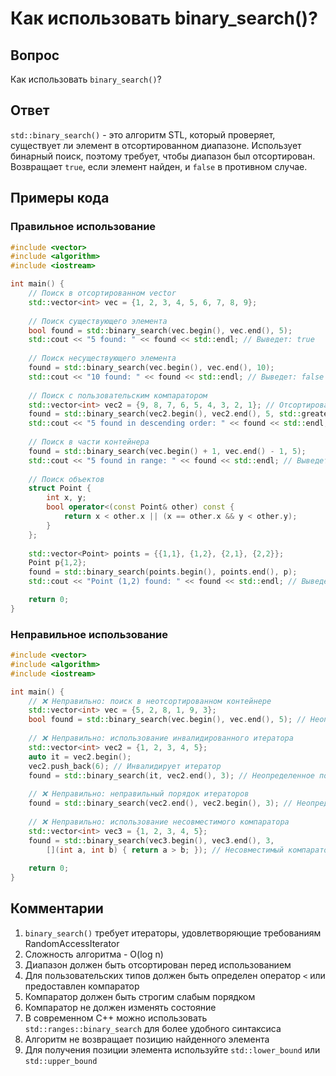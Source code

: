 # Как использовать binary_search()?

## Вопрос
Как использовать `binary_search()`?

## Ответ
`std::binary_search()` - это алгоритм STL, который проверяет, существует ли элемент в отсортированном диапазоне. Использует бинарный поиск, поэтому требует, чтобы диапазон был отсортирован. Возвращает `true`, если элемент найден, и `false` в противном случае.

## Примеры кода

### Правильное использование
```cpp
#include <vector>
#include <algorithm>
#include <iostream>

int main() {
    // Поиск в отсортированном vector
    std::vector<int> vec = {1, 2, 3, 4, 5, 6, 7, 8, 9};
    
    // Поиск существующего элемента
    bool found = std::binary_search(vec.begin(), vec.end(), 5);
    std::cout << "5 found: " << found << std::endl; // Выведет: true
    
    // Поиск несуществующего элемента
    found = std::binary_search(vec.begin(), vec.end(), 10);
    std::cout << "10 found: " << found << std::endl; // Выведет: false
    
    // Поиск с пользовательским компаратором
    std::vector<int> vec2 = {9, 8, 7, 6, 5, 4, 3, 2, 1}; // Отсортирован по убыванию
    found = std::binary_search(vec2.begin(), vec2.end(), 5, std::greater<int>());
    std::cout << "5 found in descending order: " << found << std::endl; // Выведет: true
    
    // Поиск в части контейнера
    found = std::binary_search(vec.begin() + 1, vec.end() - 1, 5);
    std::cout << "5 found in range: " << found << std::endl; // Выведет: true
    
    // Поиск объектов
    struct Point {
        int x, y;
        bool operator<(const Point& other) const {
            return x < other.x || (x == other.x && y < other.y);
        }
    };
    
    std::vector<Point> points = {{1,1}, {1,2}, {2,1}, {2,2}};
    Point p{1,2};
    found = std::binary_search(points.begin(), points.end(), p);
    std::cout << "Point (1,2) found: " << found << std::endl; // Выведет: true

    return 0;
}
```

### Неправильное использование
```cpp
#include <vector>
#include <algorithm>
#include <iostream>

int main() {
    // ❌ Неправильно: поиск в неотсортированном контейнере
    std::vector<int> vec = {5, 2, 8, 1, 9, 3};
    bool found = std::binary_search(vec.begin(), vec.end(), 5); // Неопределенное поведение
    
    // ❌ Неправильно: использование инвалидированного итератора
    std::vector<int> vec2 = {1, 2, 3, 4, 5};
    auto it = vec2.begin();
    vec2.push_back(6); // Инвалидирует итератор
    found = std::binary_search(it, vec2.end(), 3); // Неопределенное поведение
    
    // ❌ Неправильно: неправильный порядок итераторов
    found = std::binary_search(vec2.end(), vec2.begin(), 3); // Неопределенное поведение
    
    // ❌ Неправильно: использование несовместимого компаратора
    std::vector<int> vec3 = {1, 2, 3, 4, 5};
    found = std::binary_search(vec3.begin(), vec3.end(), 3,
        [](int a, int b) { return a > b; }); // Несовместимый компаратор
    
    return 0;
}
```

## Комментарии
1. `binary_search()` требует итераторы, удовлетворяющие требованиям RandomAccessIterator
2. Сложность алгоритма - O(log n)
3. Диапазон должен быть отсортирован перед использованием
4. Для пользовательских типов должен быть определен оператор `<` или предоставлен компаратор
5. Компаратор должен быть строгим слабым порядком
6. Компаратор не должен изменять состояние
7. В современном C++ можно использовать `std::ranges::binary_search` для более удобного синтаксиса
8. Алгоритм не возвращает позицию найденного элемента
9. Для получения позиции элемента используйте `std::lower_bound` или `std::upper_bound` 